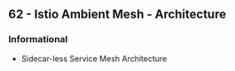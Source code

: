 ## 62 - Istio Ambient Mesh - Architecture
### Informational
- Sidecar-less Service Mesh Architecture